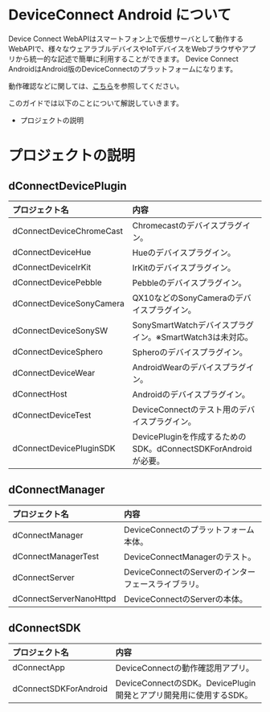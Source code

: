 # DeviceConnect Android について


Device Connect WebAPIはスマートフォン上で仮想サーバとして動作するWebAPIで、様々なウェアラブルデバイスやIoTデバイスをWebブラウザやアプリから統一的な記述で簡単に利用することができます。
Device Connect AndroidはAndroid版のDeviceConnectのプラットフォームになります。

動作確認などに関しては、[こちら](https://github.com/DeviceConnect/DeviceConnect-Docs)を参照してください。

このガイドでは以下のことについて解説していきます。

* プロジェクトの説明



# プロジェクトの説明
## dConnectDevicePlugin
| プロジェクト名|内容  |
|:-----------|:---------|
| dConnectDeviceChromeCast|Chromecastのデバイスプラグイン。 |
| dConnectDeviceHue|Hueのデバイスプラグイン。|
|dConnectDeviceIrKit|IrKitのデバイスプラグイン。|
|dConnectDevicePebble|Pebbleのデバイスプラグイン。|
|dConnectDeviceSonyCamera|QX10などのSonyCameraのデバイスプラグイン。|
|dConnectDeviceSonySW|SonySmartWatchデバイスプラグイン。※SmartWatch3は未対応。|
|dConnectDeviceSphero|Spheroのデバイスプラグイン。|
|dConnectDeviceWear|AndroidWearのデバイスプラグイン。|
|dConnectHost|Androidのデバイスプラグイン。|
|dConnectDeviceTest|DeviceConnectのテスト用のデバイスプラグイン。|
|dConnectDevicePluginSDK|DevicePluginを作成するためのSDK。dConnectSDKForAndroidが必要。|


## dConnectManager
| プロジェクト名|内容  |
|:-----------|:---------|
|dConnectManager| DeviceConnectのプラットフォーム本体。|
|dConnectManagerTest|DeviceConnectManagerのテスト。|
|dConnectServer|DeviceConnectのServerのインターフェースライブラリ。|
|dConnectServerNanoHttpd|DeviceConnectのServerの本体。|

## dConnectSDK
| プロジェクト名|内容  |
|:-----------|:---------|
|dConnectApp| DeviceConnectの動作確認用アプリ。|
|dConnectSDKForAndroid| DeviceConnectのSDK。DevicePlugin開発とアプリ開発用に使用するSDK。|
